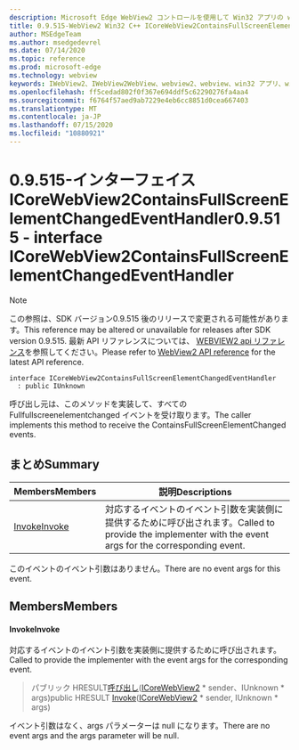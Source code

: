 ```yaml
---
description: Microsoft Edge WebView2 コントロールを使用して Win32 アプリの web コンテンツをホストする
title: 0.9.515-WebView2 Win32 C++ ICoreWebView2ContainsFullScreenElementChangedEventHandler
author: MSEdgeTeam
ms.author: msedgedevrel
ms.date: 07/14/2020
ms.topic: reference
ms.prod: microsoft-edge
ms.technology: webview
keywords: IWebView2、IWebView2WebView、webview2、webview、win32 アプリ、win32、edge、ICoreWebView2、ICoreWebView2Controller、browser control、edge html
ms.openlocfilehash: ff5cedad802f0f367e694ddf5c62290276fa4aa4
ms.sourcegitcommit: f6764f57aed9ab7229e4eb6cc8851d0cea667403
ms.translationtype: MT
ms.contentlocale: ja-JP
ms.lasthandoff: 07/15/2020
ms.locfileid: "10880921"
---
```

# <span data-ttu-id="454dd-104">0.9.515-インターフェイス ICoreWebView2ContainsFullScreenElementChangedEventHandler</span><span class="sxs-lookup"><span data-stu-id="454dd-104">0.9.515 - interface ICoreWebView2ContainsFullScreenElementChangedEventHandler</span></span> 

> [!NOTE]
> <span data-ttu-id="454dd-105">この参照は、SDK バージョン0.9.515 後のリリースで変更される可能性があります。</span><span class="sxs-lookup"><span data-stu-id="454dd-105">This reference may be altered or unavailable for releases after SDK version 0.9.515.</span></span> <span data-ttu-id="454dd-106">最新 API リファレンスについては、 [WEBVIEW2 api リファレンス](../../../webview2-api-reference.md)を参照してください。</span><span class="sxs-lookup"><span data-stu-id="454dd-106">Please refer to [WebView2 API reference](../../../webview2-api-reference.md) for the latest API reference.</span></span>

```
interface ICoreWebView2ContainsFullScreenElementChangedEventHandler
  : public IUnknown
```

<span data-ttu-id="454dd-107">呼び出し元は、このメソッドを実装して、すべての Fullfullscreenelementchanged イベントを受け取ります。</span><span class="sxs-lookup"><span data-stu-id="454dd-107">The caller implements this method to receive the ContainsFullScreenElementChanged events.</span></span>

## <span data-ttu-id="454dd-108">まとめ</span><span class="sxs-lookup"><span data-stu-id="454dd-108">Summary</span></span>

 <span data-ttu-id="454dd-109">Members</span><span class="sxs-lookup"><span data-stu-id="454dd-109">Members</span></span>                        | <span data-ttu-id="454dd-110">説明</span><span class="sxs-lookup"><span data-stu-id="454dd-110">Descriptions</span></span>
--------------------------------|---------------------------------------------
[<span data-ttu-id="454dd-111">Invoke</span><span class="sxs-lookup"><span data-stu-id="454dd-111">Invoke</span></span>](#invoke) | <span data-ttu-id="454dd-112">対応するイベントのイベント引数を実装側に提供するために呼び出されます。</span><span class="sxs-lookup"><span data-stu-id="454dd-112">Called to provide the implementer with the event args for the corresponding event.</span></span>

<span data-ttu-id="454dd-113">このイベントのイベント引数はありません。</span><span class="sxs-lookup"><span data-stu-id="454dd-113">There are no event args for this event.</span></span>

## <span data-ttu-id="454dd-114">Members</span><span class="sxs-lookup"><span data-stu-id="454dd-114">Members</span></span>

#### <span data-ttu-id="454dd-115">Invoke</span><span class="sxs-lookup"><span data-stu-id="454dd-115">Invoke</span></span> 

<span data-ttu-id="454dd-116">対応するイベントのイベント引数を実装側に提供するために呼び出されます。</span><span class="sxs-lookup"><span data-stu-id="454dd-116">Called to provide the implementer with the event args for the corresponding event.</span></span>

> <span data-ttu-id="454dd-117">パブリック HRESULT[呼び出し](#invoke)([ICoreWebView2](icorewebview2.md) \* sender、IUnknown \* args)</span><span class="sxs-lookup"><span data-stu-id="454dd-117">public HRESULT [Invoke](#invoke)([ICoreWebView2](icorewebview2.md) \* sender, IUnknown \* args)</span></span>

<span data-ttu-id="454dd-118">イベント引数はなく、args パラメーターは null になります。</span><span class="sxs-lookup"><span data-stu-id="454dd-118">There are no event args and the args parameter will be null.</span></span>

